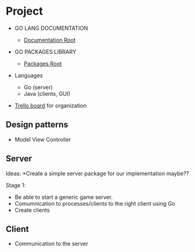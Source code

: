 Project
=======

* GO LANG DOCUMENTATION 
  * [Documentation Root](http://golang.org/doc/)

* GO PACKAGES LIBRARY
  * [Packages Root](http://golang.org/pkg/)

* Languages
  * Go (server)
  * Java (clients, GUI)
* [Trello board](https://trello.com/b/tPu9UPz6/osm) for organization

Design patterns
---------------

* Model View Controller

Server
------
Ideas:
*Create a simple server package for our implementation maybe??

Stage 1:
* Be able to start a generic game server. 
* Comumnication to processes/clients to the right client using Go
* Create clients

Client
------

* Communication to the server
